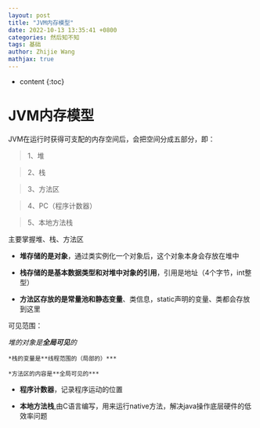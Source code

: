 ```yaml
---
layout: post
title: "JVM内存模型"
date: 2022-10-13 13:35:41 +0800
categories: 然后知不知
tags: 基础
author: Zhijie Wang
mathjax: true
---
```


* content
{:toc}











# JVM内存模型
JVM在运行时获得可支配的内存空间后，会把空间分成五部分，即：

> 1、堆

> 2、栈

> 3、方法区

> 4、PC（程序计数器）

> 5、本地方法栈

主要掌握堆、栈、方法区

- **堆存储的是对象**，通过类实例化一个对象后，这个对象本身会存放在堆中


- **栈存储的是基本数据类型和对堆中对象的引用**，引用是地址（4个字节，int整型）


- **方法区存放的是常量池和静态变量**、类信息，static声明的变量、类都会存放到这里

可见范围：

  *堆的对象是**全局可见**的*

	*栈的变量是**线程范围的（局部的）***

	*方法区的内容是**全局可见的***

- **程序计数器**，记录程序运动的位置

- **本地方法栈**,由C语言编写，用来运行native方法，解决java操作底层硬件的低效率问题
